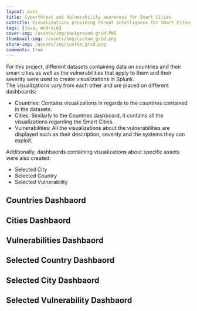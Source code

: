 ```yaml
---
layout: post
title: Cyberthreat and Vulnerability awareness for Smart Cities
subtitle: Visualizations providing threat intelligence for Smart Cities
tags: [Java, Android]
cover-img: /assets/img/background-grid.PNG
thumbnail-img: /assets/img/custom_grid.png
share-img: /assets/img/custom_grid.png
comments: true
---
```


For this project, different datasets containing data on countries and their smart cities as well as the vulnerabilities that apply to them and their severity were used to create visualizations in Splunk.  
The visualizations vary from each other and are placed on different dashboards:
* Countries: Contains visualizations in regards to the countries contained in the datasets.
* Cities: Similarly to the Countries dashboard, it contains all the visualizations regarding the Smart Cities.
* Vulnerabilities: All the visualizations about the vulnerabilities are displayed such as their description, severity and the systems they can exploit.

Additionally, dashbaords containing visualizations about specific assets were also created:
* Selected City
* Selected Country
* Selected Vulnerability

## Countries Dashbaord

## Cities Dashbaord

## Vulnerabilities Dashbaord

## Selected Country Dashbaord

## Selected City Dashbaord

## Selected Vulnerability Dashbaord
